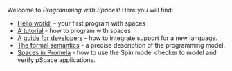 Welcome to *Programming with Spaces*! Here you will find:
- [Hello world!](hello.md) - your first program with spaces
- [A tutorial](tutorial.md) - how to program with spaces 
- [A guide for developers](guide.md) - how to integrate support for a new language.
- [The formal semantics](semantics.md) - a precise description of the programming model. 
- [Spaces in Promela](Promela/promela.md) - how to use the Spin model checker to model and verify pSpace applications.
